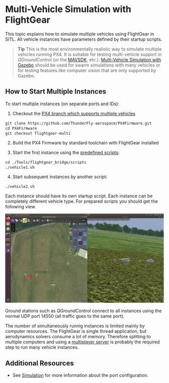 # Multi-Vehicle Simulation with FlightGear

This topic explains how to simulate multiple vehicles using FlightGear in SITL.
All vehicle instances have parameters defined by their startup scripts.

> **Tip** This is the most environmentally realistic way to simulate multiple vehicles running PX4.
  It is suitable for testing multi-vehicle support in *QGroundControl* (or the [MAVSDK](https://mavsdk.mavlink.io/), etc.).
  [Multi-Vehicle Simulation with Gazebo](../simulation/multi-vehicle-simulation.md) should be used for swarm simulations with many vehicles or for testing features like computer vision that are only supported by Gazebo.


## How to Start Multiple Instances

To start multiple instances (on separate ports and IDs):

 1. Checkout the [PX4 branch which supports multiple vehicles](https://github.com/ThunderFly-aerospace/PX4Firmware/tree/flightgear-multi)
   ```
   git clone https://github.com/ThunderFly-aerospace/PX4Firmware.git
   cd PX4Firmware
   git checkout flightgear-multi  
   ```
 2. Build the PX4 Firmware by standard toolchain with FlightGear installed

 3. Start the first instance using the [predefined scripts](https://github.com/ThunderFly-aerospace/PX4-FlightGear-Bridge/tree/master/scripts):

   ```
   cd ./Tools/flightgear_bridge/scripts
   ./vehicle1.sh
  ```
  
 4. Start subsequent instances by another script:

   ```
   ./vehicle2.sh
   ```

Each instance should have its own startup script. Each instance can be completely different vehicle type. For prepared scripts you should get the following view.

![Multi-vehicle simulation using PX4 SITL and FlightGear](../../assets/simulation/flightgear/flightgear-multi-vehicle-sitl.jpg)

Ground stations such as *QGroundControl* connect to all instances using the normal UDP port 14550 (all traffic goes to the same port).

The number of simultaneously runnig instances is limited mainly by computer resources. The FlightGear is single thread application, but aerodynamics solvers consume a lot of memory. Therefore splitting to multiple computers and using a [multiplayer server](http://wiki.flightgear.org/index.php?title=Howto:Multiplayer) is probably the required step to run many vehicle instances.

## Additional Resources

* See [Simulation](../simulation/README.md) for more information about the port configuration.

